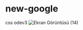 # new-google
css odev3
![Ekran Görüntüsü (14)](https://user-images.githubusercontent.com/123558603/219039300-6d7dc328-86b2-4c85-acdb-4307df0571b6.png)
